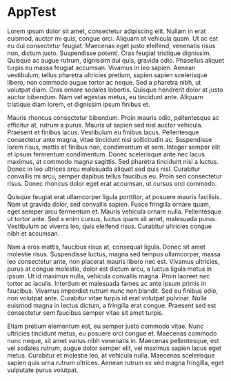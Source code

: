# AppTest

Lorem ipsum dolor sit amet, consectetur adipiscing elit. Nullam in erat euismod, auctor mi quis, congue orci. Aliquam at vehicula quam. Ut ac est eu dui consectetur feugiat. Maecenas eget justo eleifend, venenatis risus non, dictum justo. Suspendisse potenti. Cras feugiat tristique dignissim. Quisque ac augue rutrum, dignissim dui quis, gravida odio. Phasellus aliquet turpis eu massa feugiat accumsan. Vivamus in leo sapien. Aenean vestibulum, tellus pharetra ultricies pretium, sapien sapien scelerisque libero, non commodo augue tortor ac neque. Sed a pharetra nibh, ut volutpat diam. Cras ornare sodales lobortis. Quisque hendrerit dolor at justo auctor bibendum. Nam vel egestas metus, eu tincidunt ante. Aliquam tristique diam lorem, et dignissim ipsum finibus et.

Mauris rhoncus consectetur bibendum. Proin mauris odio, pellentesque ac efficitur at, rutrum a purus. Mauris ut sapien sed nisl auctor vehicula. Praesent et finibus lacus. Vestibulum eu finibus lacus. Pellentesque consectetur ante magna, vitae tincidunt nisi sollicitudin ac. Suspendisse lorem risus, mattis et finibus non, condimentum et sem. Integer semper elit et ipsum fermentum condimentum. Donec scelerisque ante nec lacus maximus, at commodo magna sagittis. Sed pharetra tincidunt nisi a luctus. Donec in leo ultrices arcu malesuada aliquet sed quis nisl. Curabitur convallis mi arcu, semper dapibus tellus faucibus eu. Proin sed consectetur risus. Donec rhoncus dolor eget erat accumsan, ut cursus orci commodo.

Quisque feugiat erat ullamcorper ligula porttitor, at posuere mauris facilisis. Nam ut gravida dolor, sed convallis sapien. Fusce fringilla ornare quam, eget semper arcu fermentum et. Mauris vehicula ornare nulla. Pellentesque ut tortor ante. Sed a enim cursus, luctus quam sit amet, malesuada purus. Vestibulum ac viverra leo, quis eleifend risus. Curabitur ultricies congue nibh et accumsan.

Nam a eros mattis, faucibus risus at, consequat ligula. Donec sit amet molestie risus. Suspendisse luctus, magna sed tempus ullamcorper, massa leo consectetur ante, non placerat mauris libero nec est. Vivamus ultricies, purus at congue molestie, dolor est dictum arcu, a luctus ligula metus in ipsum. Ut id maximus nulla, vehicula convallis magna. Proin laoreet nec tortor ac iaculis. Interdum et malesuada fames ac ante ipsum primis in faucibus. Vivamus imperdiet rutrum nunc non blandit. Sed eu finibus odio, non volutpat ante. Curabitur vitae turpis id erat volutpat pulvinar. Nulla euismod magna in lectus dictum, a fringilla erat congue. Praesent sed est consectetur sem faucibus semper vitae sit amet turpis.

Etiam pretium elementum est, eu semper justo commodo vitae. Nunc ultricies tincidunt metus, eu posuere orci congue et. Maecenas commodo nunc neque, sit amet varius nibh venenatis in. Maecenas pellentesque, est vel sodales rutrum, augue dolor semper elit, vel maximus sapien lacus eget metus. Curabitur et molestie leo, at vehicula nulla. Maecenas scelerisque sapien quis urna rutrum ultrices. Aenean rutrum ex sed magna fringilla, eget vulputate purus volutpat. 

